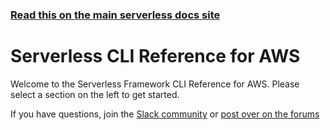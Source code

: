 <!--
title: Serverless - AWS Lambda - CLI Reference
menuText: CLI Reference
layout: Doc
-->

<!-- DOCS-SITE-LINK:START automatically generated  -->

### [Read this on the main serverless docs site](https://www.serverless.com/framework/docs/providers/aws/cli-reference/)

<!-- DOCS-SITE-LINK:END -->

# Serverless CLI Reference for AWS

Welcome to the Serverless Framework CLI Reference for AWS. Please select a section on the left to get started.

If you have questions, join the [Slack community](https://serverless.com/slack) or [post over on the forums](https://forum.serverless.com/)
